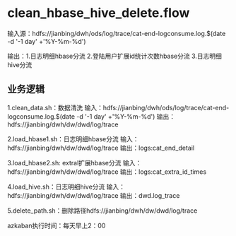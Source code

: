 # **clean_hbase_hive_delete.flow**

输入源：hdfs://jianbing/dwh/ods/log/trace/cat-end-logconsume.log.$(date -d '-1 day' +'%Y-%m-%d')

输出：1.日志明细hbase分流 2.登陆用户扩展id统计次数hbase分流 3.日志明细hive分流


业务逻辑
---------------------------
1.clean_data.sh：数据清洗
输入：hdfs://jianbing/dwh/ods/log/trace/cat-end-logconsume.log.$(date -d '-1 day' +'%Y-%m-%d')
输出：hdfs://jianbing/dwh/dw/dwd/log/trace

2.load_hbase1.sh：日志明细hbase分流
输入：hdfs://jianbing/dwh/dw/dwd/log/trace
输出：logs:cat_end_detail

3.load_hbase2.sh: extral扩展hbase分流
输入：hdfs://jianbing/dwh/dw/dwd/log/trace
输出：logs:cat_extra_id_times

4.load_hive.sh：日志明细hive分流
输入：hdfs://jianbing/dwh/dw/dwd/log/trace
输出：dwd.log_trace

5.delete_path.sh：删除路径hdfs://jianbing/dwh/dw/dwd/log/trace

azkaban执行时间：每天早上2：00


